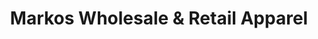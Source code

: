 ---
title: "Markos Wholesale & Retail Apparel"
url: /la-crosse/markos-wholesale-und-retail-apparel/
shop: Kleidung
---